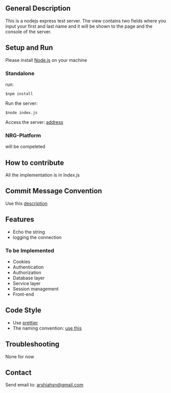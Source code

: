 ## General Description
This is a nodejs express test server.
The view contains two fields where you input your first and last name and it will be shown to the page and the console of the server.
## Setup and Run
Please install [Node.js](https://nodejs.org/en/) on your machine

### Standalone
run:

    $npm install

Run the server:
```
$node index.js
```
Access the server:
[address](http://localhost:8000)
### NRG-Platform
will be compeleted
## How to contribute
All the implementation is in Index.js
## Commit Message Convention
Use this [description](https://gist.github.com/mithi/33b0e9426c6ba378807304dfb5e7d566)
## Features
- Echo the string
- logging the connection
### To be Implemented 
- Cookies
- Authentication
- Authorization
- Database layer
- Service layer
- Session management
- Front-end
## Code Style
- Use [prettier](https://prettier.io)
- The naming convention: [use this](https://medium.com/swlh/node-js-coding-style-guidelines-74a20d00c40b)
## Troubleshooting
None for now
## Contact
Send email to: arshiahsn@gmail.com




